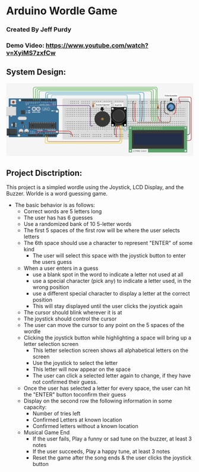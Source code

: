 # Arduino Wordle Game

### Created By Jeff Purdy

### Demo Video: https://www.youtube.com/watch?v=XyiMS7zxfCw 

## System Design:  
![Wiring](assets/WiringDiagram.jpg)

## Project Disctription:
This project is a simpled wordle using the Joystick, LCD Display, and the Buzzer. Worlde is a word guessing game.
- The basic behavior is as follows:
  - Correct words are 5 letters long
  - The user has has 6 guesses
  - Use a randomized bank of 10 5-letter words
  - The first 5 spaces of the first row will be where the user selects letters
  - The 6th space should use a character to represent "ENTER" of some kind
    - The user will select this space with the joystick button to enter the users guess
  - When a user enters in a guess
    - use a blank spot in the word to indicate a letter not used at all
    - use a special character (pick any) to indicate a letter used, in the wrong position
    - use a different special character to display a letter at the correct position
    - This will stay displayed until the user clicks the joystick again
  - The cursor should blink wherever it is at
  - The joystick should control the cursor
  - The user can move the cursor to any point on the 5 spaces of the wordle
  - Clicking the joystick button while highlighting a space will bring up a letter selection screen
    - This letter selection screen shows all alphabetical letters on the screen
    - Use the joystick to select the letter
    - This letter will now appear on the space
    - The user can click a selected letter again to change, if they have not confirmed their guess.
  - Once the user has selected a letter for every space, the user can hit the "ENTER" button toconfirm their guess
  - Display on the second row the following information in some capacity:
    - Number of tries left
    - Confirmed Letters at known location
    - Confirmed letters without a known location
  - Musical Game End
    - If the user fails, Play a funny or sad tune on the buzzer, at least 3 notes
    - If the user succeeds, Play a happy tune, at least 3 notes
    - Reset the game after the song ends & the user clicks the joystick button
